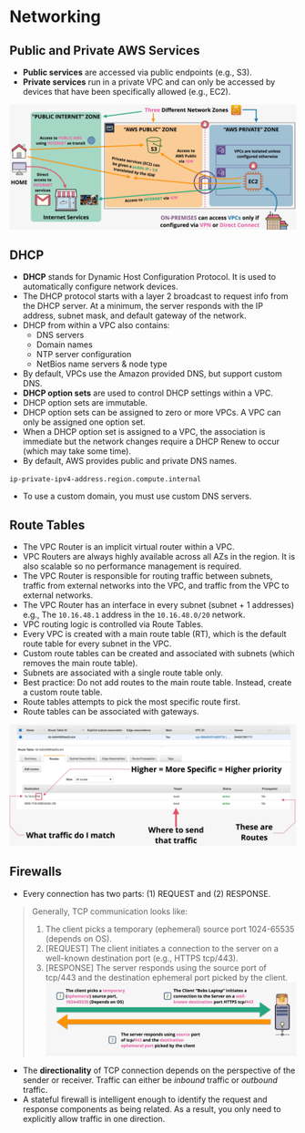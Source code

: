 # Networking

## Public and Private AWS Services

- **Public services** are accessed via public endpoints (e.g., S3).  
- **Private services** run in a private VPC and can only be accessed by devices that have been specifically allowed (e.g., EC2).

![AWS Public and Private Zones](./static/images/networking_privatepubliczone.png)

## DHCP

- **DHCP** stands for Dynamic Host Configuration Protocol. It is used to automatically configure network devices.
- The DHCP protocol starts with a layer 2 broadcast to request info from the DHCP server. At a minimum, the server responds with the IP address, subnet mask, and default gateway of the network.
- DHCP from within a VPC also contains:
  - DNS servers
  - Domain names
  - NTP server configuration
  - NetBios name servers & node type
- By default, VPCs use the Amazon provided DNS, but support custom DNS.
- **DHCP option sets** are used to control DHCP settings within a VPC.
- DHCP option sets are immutable.
- DHCP option sets can be assigned to zero or more VPCs. A VPC can only be assigned one option set.
- When a DHCP option set is assigned to a VPC, the association is immediate but the network changes require a DHCP Renew to occur (which may take some time).
- By default, AWS provides public and private DNS names.

`ip-private-ipv4-address.region.compute.internal`

- To use a custom domain, you must use custom DNS servers.

## Route Tables

- The VPC Router is an implicit virtual router within a VPC.
- VPC Routers are always highly available across all AZs in the region. It is also scalable so no performance management is required.
- The VPC Router is responsible for routing traffic between subnets, traffic from external networks into the VPC, and traffic from the VPC to external networks.
- The VPC Router has an interface in every subnet (subnet + 1 addresses) e.g., The `10.16.48.1` address in the `10.16.48.0/20` network.
- VPC routing logic is controlled via Route Tables.
- Every VPC is created with a main route table (RT), which is the default route table for every subnet in the VPC.
- Custom route tables can be created and associated with subnets (which removes the main route table).
- Subnets are associated with a single route table only.
- Best practice: Do not add routes to the main route table. Instead, create a custom route table.
- Route tables attempts to pick the most specific route first.
- Route tables can be associated with gateways.

![VPC Route Table](./static/images/networking_routetable.png)

## Firewalls

- Every connection has two parts: (1) REQUEST and (2) RESPONSE.
> Generally, TCP communication looks like:
> 1. The client picks a temporary (ephemeral) source port 1024-65535 (depends on OS).
> 2. [REQUEST] The client initiates a connection to the server on a well-known destination port (e.g., HTTPS tcp/443).
> 3. [RESPONSE] The server responds using the source port of tcp/443 and the destination ephemeral port picked by the client.
> ![TCP](./static/images/networking_tcp.png)


- The **directionality** of TCP connection depends on the perspective of the sender or receiver. Traffic can either be *inbound* traffic or *outbound* traffic.
- A stateful firewall is intelligent enough to identify the request and response components as being related. As a result, you only need to explicitly allow traffic in one direction.
